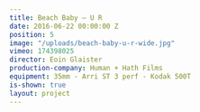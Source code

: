 ```yaml
---
title: Beach Baby — U R
date: 2016-06-22 00:00:00 Z
position: 5
image: "/uploads/beach-baby-u-r-wide.jpg"
vimeo: 174398025
director: Eoin Glaister
production-company: Human + Hath Films
equipment: 35mm - Arri ST 3 perf - Kodak 500T
is-shown: true
layout: project
---
```


